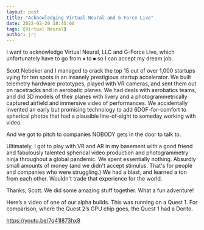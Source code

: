 ```yaml
---
layout: post
title: "Acknowledging Virtual Neural and G-Force Live"
date: 2022-02-20 18:45:00
tags: [Virtual Neural]
author: jrj
---
```

I want to acknowledge Virtual Neural, LLC and G-Force Live, which unfortunately have to go from ⏸ to ⏹ so I can accept my dream job.

Scott Nebeker and I managed to crack the top 15 out of over 1,000 startups vying for ten spots in an insanely prestigious startup accelerator. We built telemetry hardware prototypes, played with VR cameras, and sent them out on racetracks and in aerobatic planes. We had deals with aerobatics teams, and did 3D models of their planes with livery and a photogrammetrically captured airfield and immersive video of performances. We accidentally invented an early but promising technology to add 6DOF-for-comfort to spherical photos that had a plausible line-of-sight to someday working with video.

And we got to pitch to companies NOBODY gets in the door to talk to. 

Ultimately, I got to play with VR and AR in my basement with a good friend and fabulously talented spherical video production and photogrammetry ninja throughout a global pandemic. We spent essentially nothing. Absurdly small amounts of money (and we didn't accept stimulus. That's for people and companies who were struggling.) We had a blast, and learned a ton from each other. Wouldn't trade that experience for the world. 

Thanks, Scott. We did some amazing stuff together. What a fun adventure!

Here’s a video of one of our alpha builds. This was running on a Quest 1. For comparison, where the Quest 2’s GPU chip goes, the Quest 1 had a Dorito. 

https://youtu.be/7q41I873hx8